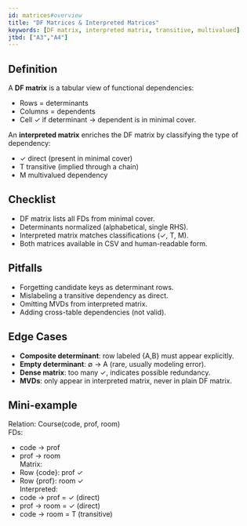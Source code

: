 ```yaml
---
id: matrices#overview
title: "DF Matrices & Interpreted Matrices"
keywords: [DF matrix, interpreted matrix, transitive, multivalued]
jtbd: ["A3","A4"]
---
```


## Definition
A **DF matrix** is a tabular view of functional dependencies:  
- Rows = determinants  
- Columns = dependents  
- Cell ✓ if determinant → dependent is in minimal cover.

An **interpreted matrix** enriches the DF matrix by classifying the type of dependency:  
- ✓ direct (present in minimal cover)  
- T transitive (implied through a chain)  
- M multivalued dependency  

## Checklist
- DF matrix lists all FDs from minimal cover.  
- Determinants normalized (alphabetical, single RHS).  
- Interpreted matrix matches classifications (✓, T, M).  
- Both matrices available in CSV and human-readable form.  

## Pitfalls
- Forgetting candidate keys as determinant rows.  
- Mislabeling a transitive dependency as direct.  
- Omitting MVDs from interpreted matrix.  
- Adding cross-table dependencies (not valid).  

## Edge Cases
- **Composite determinant**: row labeled {A,B} must appear explicitly.  
- **Empty determinant**: ∅ → A (rare, usually modeling error).  
- **Dense matrix**: too many ✓, indicates possible redundancy.  
- **MVDs**: only appear in interpreted matrix, never in plain DF matrix.  

## Mini-example
Relation: Course(code, prof, room)  
FDs:  
- code → prof  
- prof → room  
Matrix:  
- Row {code}: prof ✓  
- Row {prof}: room ✓  
Interpreted:  
- code → prof = ✓ (direct)  
- prof → room = ✓ (direct)  
- code → room = T (transitive)
